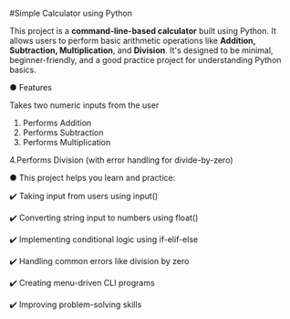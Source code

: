 
#Simple Calculator using Python

This project is a **command-line-based calculator** built using Python. It allows users to
perform basic arithmetic operations like **Addition, Subtraction, Multiplication**, and **Division**.
It's designed to be minimal, beginner-friendly, and a good practice project for understanding Python basics.

 ●  Features
 
 Takes two numeric inputs from the user
 1. Performs Addition
2. Performs Subtraction
3. Performs Multiplication

4.Performs Division
 (with error handling for divide-by-zero)

● This project helps you learn and practice: 

✔️ Taking input from users using input()

✔️ Converting string input to numbers using float()

✔️ Implementing conditional logic using if-elif-else

✔️ Handling common errors like division by zero

✔️ Creating menu-driven CLI programs

✔️ Improving problem-solving skills



